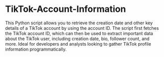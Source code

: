 # TikTok-Account-Information
This Python script allows you to retrieve the creation date and other key details of a TikTok account by using the account ID. The script first fetches the TikTok account ID, which can then be used to extract important data about the TikTok user, including creation date, bio, follower count, and more. Ideal for developers and analysts looking to gather TikTok profile information programmatically.
